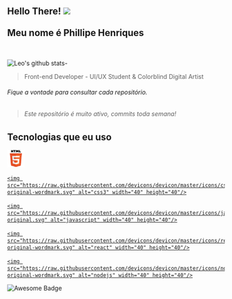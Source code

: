 <h2 align="left">
    <abc>
        Hello There! <img src="https://user-images.githubusercontent.com/42378118/110234147-e3259600-7f4e-11eb-95be-0c4047144dea.gif" width="30"><br>
        <br> Meu nome é Phillipe Henriques <br>
    </abc>
</h2>

<br>

![Leo's github stats](https://github-readme-stats.vercel.app/api?username=phillipehenriques&show_icons=true&theme=dracula&hide=stars,issues)-

> Front-end Developer - UI/UX Student & Colorblind Digital Artist

###### Fique a vontade para consultar cada repositório.
> ###### Este repositório é muito ativo, commits toda semana!

## Tecnologias que eu uso

<a href="">
    <img src="https://raw.githubusercontent.com/devicons/devicon/master/icons/html5/html5-original-wordmark.svg" alt="html5" width="40" height="40"/>
    
    <img src="https://raw.githubusercontent.com/devicons/devicon/master/icons/css3/css3-original-wordmark.svg" alt="css3" width="40" height="40"/>
    
    <img src="https://raw.githubusercontent.com/devicons/devicon/master/icons/javascript/javascript-original.svg" alt="javascript" width="40" height="40"/>
    
    <img src="https://raw.githubusercontent.com/devicons/devicon/master/icons/react/react-original-wordmark.svg" alt="react" width="40" height="40"/>
    
    <img src="https://raw.githubusercontent.com/devicons/devicon/master/icons/nodejs/nodejs-original-wordmark.svg" alt="nodejs" width="40" height="40"/>
</a>

<p align="left">  

<img src="https://cdn.rawgit.com/sindresorhus/awesome/d7305f38d29fed78fa85652e3a63e154dd8e8829/media/badge.svg" alt="Awesome Badge"/>

</p>